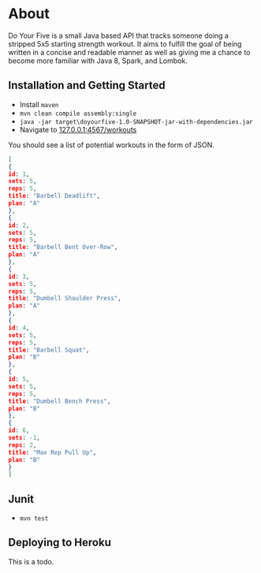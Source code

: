 # About

Do Your Five is a small Java based API that tracks someone doing a stripped 5x5 starting strength workout. It aims to fulfill the goal of being written in a concise and readable manner as well as giving me a chance to become more familiar with Java 8, Spark, and Lombok.

## Installation and Getting Started

* Install `maven`
* `mvn clean compile assembly:single`
* `java -jar target\doyourfive-1.0-SNAPSHOT-jar-with-dependencies.jar`
* Navigate to [127.0.0.1:4567/workouts](127.0.0.1:4567/workouts)

You should see a list of potential workouts in the form of JSON.

```JSON
[
{
id: 1,
sets: 5,
reps: 5,
title: "Barbell Deadlift",
plan: "A"
},
{
id: 2,
sets: 5,
reps: 5,
title: "Barbell Bent Over-Row",
plan: "A"
},
{
id: 3,
sets: 5,
reps: 5,
title: "Dumbell Shoulder Press",
plan: "A"
},
{
id: 4,
sets: 5,
reps: 5,
title: "Barbell Squat",
plan: "B"
},
{
id: 5,
sets: 5,
reps: 5,
title: "Dumbell Bench Press",
plan: "B"
},
{
id: 6,
sets: -1,
reps: 2,
title: "Max Rep Pull Up",
plan: "B"
}
]
```

## Junit
* `mvn test`

## Deploying to Heroku

This is a todo.
